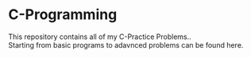 # C-Programming
This repository contains all of my C-Practice Problems..
<br>
Starting from basic programs to adavnced problems can be found here.
